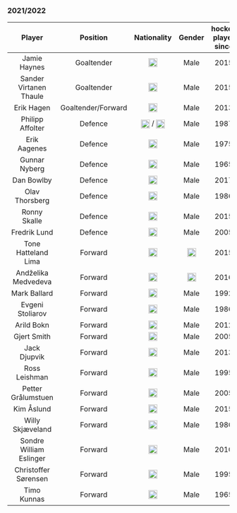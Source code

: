 ### 2021/2022

|Player|Position|Nationality|Gender|hockey player since| 
|:-:|:-:|:-:|:-:|:-:|
|Jamie Haynes|Goaltender|<img class="emoji" title="UK" alt=":uk:" src="https://camo.githubusercontent.com/7a5437b81e4796126f9699bd4ab51324c9c1e309219f06ad763cd3cf645a858b/68747470733a2f2f6769746875622e6769746875626173736574732e636f6d2f696d616765732f69636f6e732f656d6f6a692f756e69636f64652f31663165632d31663165372e706e67" height="20" width="20" align="absmiddle" data-canonical-src="https://github.githubassets.com/images/icons/emoji/unicode/1f1ec-1f1e7.png">|Male|2015|
|Sander Virtanen Thaule|Goaltender|<img class="emoji" title="Finland" alt=":finland:" src="https://camo.githubusercontent.com/aa62e1495b981f2771fffc2a90c0f9da082107f50330aceeedecb2bb9d5c356f/68747470733a2f2f6769746875622e6769746875626173736574732e636f6d2f696d616765732f69636f6e732f656d6f6a692f756e69636f64652f31663165622d31663165652e706e67" height="20" width="20" align="absmiddle" data-canonical-src="https://github.githubassets.com/images/icons/emoji/unicode/1f1eb-1f1ee.png">|Male|2015|
|Erik Hagen|Goaltender/Forward|<img class="emoji" title="Norway" alt="norway" src="https://camo.githubusercontent.com/a9d5f7235faa8c9b3ae5ac21a719c9e415705c947fdac0894691ec46510a8324/68747470733a2f2f6769746875622e6769746875626173736574732e636f6d2f696d616765732f69636f6e732f656d6f6a692f756e69636f64652f31663166332d31663166342e706e67" height="20" width="20" align="absmiddle" data-canonical-src="https://github.githubassets.com/images/icons/emoji/unicode/1f1f3-1f1f4.png">|Male|2013|
|Philipp Affolter|Defence|<img class="emoji" title="Switzerland" alt="Switzerland" src="https://camo.githubusercontent.com/1ff178b92c3eb7b2faafc71a3df4632c86cfb0f3f322c64cd3fb487f4275a127/68747470733a2f2f6769746875622e6769746875626173736574732e636f6d2f696d616765732f69636f6e732f656d6f6a692f756e69636f64652f31663165382d31663165642e706e67" height="20" width="20" align="absmiddle" data-canonical-src="https://github.githubassets.com/images/icons/emoji/unicode/1f1e8-1f1ed.png"> / <img class="emoji" title="Canada" alt=":canada:" src="https://camo.githubusercontent.com/1f59de4c7f759afa10dd6437bcaaae3b29871805c39ac89a8652385c7cb9a9b7/68747470733a2f2f6769746875622e6769746875626173736574732e636f6d2f696d616765732f69636f6e732f656d6f6a692f756e69636f64652f31663165382d31663165362e706e67" height="20" width="20" align="absmiddle" data-canonical-src="https://github.githubassets.com/images/icons/emoji/unicode/1f1e8-1f1e6.png">|Male|1987|
|Erik Aagenes|Defence|<img class="emoji" title="Norway" alt="Norway" src="https://camo.githubusercontent.com/a9d5f7235faa8c9b3ae5ac21a719c9e415705c947fdac0894691ec46510a8324/68747470733a2f2f6769746875622e6769746875626173736574732e636f6d2f696d616765732f69636f6e732f656d6f6a692f756e69636f64652f31663166332d31663166342e706e67" height="20" width="20" align="absmiddle" data-canonical-src="https://github.githubassets.com/images/icons/emoji/unicode/1f1f3-1f1f4.png">|Male|1975|
|Gunnar Nyberg|Defence|<img class="emoji" title="Sweden" alt=":sweden:" src="https://camo.githubusercontent.com/cea00b40c4a497004cc7431747cfb6762c4e3642d9dbf56d3ce788c78a92f360/68747470733a2f2f6769746875622e6769746875626173736574732e636f6d2f696d616765732f69636f6e732f656d6f6a692f756e69636f64652f31663166382d31663165612e706e67" height="20" width="20" align="absmiddle" data-canonical-src="https://github.githubassets.com/images/icons/emoji/unicode/1f1f8-1f1ea.png">|Male|1965|
|Dan Bowlby|Defence|<img class="emoji" title="UK" alt=":uk:" src="https://camo.githubusercontent.com/7a5437b81e4796126f9699bd4ab51324c9c1e309219f06ad763cd3cf645a858b/68747470733a2f2f6769746875622e6769746875626173736574732e636f6d2f696d616765732f69636f6e732f656d6f6a692f756e69636f64652f31663165632d31663165372e706e67" height="20" width="20" align="absmiddle" data-canonical-src="https://github.githubassets.com/images/icons/emoji/unicode/1f1ec-1f1e7.png">|Male|2017|
|Olav Thorsberg|Defence|<img class="emoji" title="Norway" alt="Norway" src="https://camo.githubusercontent.com/a9d5f7235faa8c9b3ae5ac21a719c9e415705c947fdac0894691ec46510a8324/68747470733a2f2f6769746875622e6769746875626173736574732e636f6d2f696d616765732f69636f6e732f656d6f6a692f756e69636f64652f31663166332d31663166342e706e67" height="20" width="20" align="absmiddle" data-canonical-src="https://github.githubassets.com/images/icons/emoji/unicode/1f1f3-1f1f4.png">|Male|1986|
|Ronny Skalle|Defence|<img class="emoji" title="Norway" alt="Norway" src="https://camo.githubusercontent.com/a9d5f7235faa8c9b3ae5ac21a719c9e415705c947fdac0894691ec46510a8324/68747470733a2f2f6769746875622e6769746875626173736574732e636f6d2f696d616765732f69636f6e732f656d6f6a692f756e69636f64652f31663166332d31663166342e706e67" height="20" width="20" align="absmiddle" data-canonical-src="https://github.githubassets.com/images/icons/emoji/unicode/1f1f3-1f1f4.png">|Male|2015|
|Fredrik Lund|Defence|<img class="emoji" title="Norway" alt="Norway" src="https://camo.githubusercontent.com/a9d5f7235faa8c9b3ae5ac21a719c9e415705c947fdac0894691ec46510a8324/68747470733a2f2f6769746875622e6769746875626173736574732e636f6d2f696d616765732f69636f6e732f656d6f6a692f756e69636f64652f31663166332d31663166342e706e67" height="20" width="20" align="absmiddle" data-canonical-src="https://github.githubassets.com/images/icons/emoji/unicode/1f1f3-1f1f4.png">|Male|2005|
|Tone Hatteland Lima|Forward|<img class="emoji" title="Norway" alt="Norway" src="https://camo.githubusercontent.com/a9d5f7235faa8c9b3ae5ac21a719c9e415705c947fdac0894691ec46510a8324/68747470733a2f2f6769746875622e6769746875626173736574732e636f6d2f696d616765732f69636f6e732f656d6f6a692f756e69636f64652f31663166332d31663166342e706e67" height="20" width="20" align="absmiddle" data-canonical-src="https://github.githubassets.com/images/icons/emoji/unicode/1f1f3-1f1f4.png">|<img class="emoji" title="Female" alt=":woman:" src="https://camo.githubusercontent.com/622881f05ffbec6d4547b7ff2782a32d67df70f9eadea1e22ef2bdc02b1833df/68747470733a2f2f6769746875622e6769746875626173736574732e636f6d2f696d616765732f69636f6e732f656d6f6a692f756e69636f64652f31663436392e706e67" height="20" width="20" align="absmiddle" data-canonical-src="https://github.githubassets.com/images/icons/emoji/unicode/1f469.png">|2015|
|Andželika Medvedeva|Forward|<img class="emoji" title="Lithuania" alt=":lithuania:" src="https://camo.githubusercontent.com/7bae7abf49e545b765135f30f7712e13b100c8217d4ee47ffb8eb3f83e482bf1/68747470733a2f2f6769746875622e6769746875626173736574732e636f6d2f696d616765732f69636f6e732f656d6f6a692f756e69636f64652f31663166312d31663166392e706e67" height="20" width="20" align="absmiddle" data-canonical-src="https://github.githubassets.com/images/icons/emoji/unicode/1f1f1-1f1f9.png">|<img class="emoji" title="Female" alt=":woman:" src="https://camo.githubusercontent.com/622881f05ffbec6d4547b7ff2782a32d67df70f9eadea1e22ef2bdc02b1833df/68747470733a2f2f6769746875622e6769746875626173736574732e636f6d2f696d616765732f69636f6e732f656d6f6a692f756e69636f64652f31663436392e706e67" height="20" width="20" align="absmiddle" data-canonical-src="https://github.githubassets.com/images/icons/emoji/unicode/1f469.png">|2016|
|Mark Ballard|Forward|<img class="emoji" title="Canada" alt=":canada:" src="https://camo.githubusercontent.com/1f59de4c7f759afa10dd6437bcaaae3b29871805c39ac89a8652385c7cb9a9b7/68747470733a2f2f6769746875622e6769746875626173736574732e636f6d2f696d616765732f69636f6e732f656d6f6a692f756e69636f64652f31663165382d31663165362e706e67" height="20" width="20" align="absmiddle" data-canonical-src="https://github.githubassets.com/images/icons/emoji/unicode/1f1e8-1f1e6.png">|Male|1992|
|Evgeni Stoliarov|Forward|<img class="emoji" title="Russia" alt=":ru:" src="https://camo.githubusercontent.com/441f7a9c1fe5337c9b6b31d1bca465cc9d402b01db38849c6e28e8eaf69f757c/68747470733a2f2f6769746875622e6769746875626173736574732e636f6d2f696d616765732f69636f6e732f656d6f6a692f756e69636f64652f31663166372d31663166612e706e67" height="20" width="20" align="absmiddle" data-canonical-src="https://github.githubassets.com/images/icons/emoji/unicode/1f1f7-1f1fa.png">|Male|1986|
|Arild Bokn|Forward|<img class="emoji" title="Norway" alt="norway" src="https://camo.githubusercontent.com/a9d5f7235faa8c9b3ae5ac21a719c9e415705c947fdac0894691ec46510a8324/68747470733a2f2f6769746875622e6769746875626173736574732e636f6d2f696d616765732f69636f6e732f656d6f6a692f756e69636f64652f31663166332d31663166342e706e67" height="20" width="20" align="absmiddle" data-canonical-src="https://github.githubassets.com/images/icons/emoji/unicode/1f1f3-1f1f4.png">|Male|2012|
|Gjert Smith|Forward|<img class="emoji" title="Norway" alt="norway" src="https://camo.githubusercontent.com/a9d5f7235faa8c9b3ae5ac21a719c9e415705c947fdac0894691ec46510a8324/68747470733a2f2f6769746875622e6769746875626173736574732e636f6d2f696d616765732f69636f6e732f656d6f6a692f756e69636f64652f31663166332d31663166342e706e67" height="20" width="20" align="absmiddle" data-canonical-src="https://github.githubassets.com/images/icons/emoji/unicode/1f1f3-1f1f4.png">|Male|2005|
|Jack Djupvik|Forward|<img class="emoji" title="Norway:" alt="norway" src="https://camo.githubusercontent.com/a9d5f7235faa8c9b3ae5ac21a719c9e415705c947fdac0894691ec46510a8324/68747470733a2f2f6769746875622e6769746875626173736574732e636f6d2f696d616765732f69636f6e732f656d6f6a692f756e69636f64652f31663166332d31663166342e706e67" height="20" width="20" align="absmiddle" data-canonical-src="https://github.githubassets.com/images/icons/emoji/unicode/1f1f3-1f1f4.png">|Male|2013|
|Ross Leishman|Forward|<img class="emoji" title="UK" alt=":uk:" src="https://camo.githubusercontent.com/7a5437b81e4796126f9699bd4ab51324c9c1e309219f06ad763cd3cf645a858b/68747470733a2f2f6769746875622e6769746875626173736574732e636f6d2f696d616765732f69636f6e732f656d6f6a692f756e69636f64652f31663165632d31663165372e706e67" height="20" width="20" align="absmiddle" data-canonical-src="https://github.githubassets.com/images/icons/emoji/unicode/1f1ec-1f1e7.png">|Male|1995|
|Petter Grålumstuen|Forward|<img class="emoji" title="Norway" alt="norway" src="https://camo.githubusercontent.com/a9d5f7235faa8c9b3ae5ac21a719c9e415705c947fdac0894691ec46510a8324/68747470733a2f2f6769746875622e6769746875626173736574732e636f6d2f696d616765732f69636f6e732f656d6f6a692f756e69636f64652f31663166332d31663166342e706e67" height="20" width="20" align="absmiddle" data-canonical-src="https://github.githubassets.com/images/icons/emoji/unicode/1f1f3-1f1f4.png">|Male|2005|
|Kim Åslund|Forward|<img class="emoji" title="Sweden" alt=":sweden:" src="https://camo.githubusercontent.com/cea00b40c4a497004cc7431747cfb6762c4e3642d9dbf56d3ce788c78a92f360/68747470733a2f2f6769746875622e6769746875626173736574732e636f6d2f696d616765732f69636f6e732f656d6f6a692f756e69636f64652f31663166382d31663165612e706e67" height="20" width="20" align="absmiddle" data-canonical-src="https://github.githubassets.com/images/icons/emoji/unicode/1f1f8-1f1ea.png">|Male|2015|
|Willy Skjæveland|Forward|<img class="emoji" title="Norway" alt="norway" src="https://camo.githubusercontent.com/a9d5f7235faa8c9b3ae5ac21a719c9e415705c947fdac0894691ec46510a8324/68747470733a2f2f6769746875622e6769746875626173736574732e636f6d2f696d616765732f69636f6e732f656d6f6a692f756e69636f64652f31663166332d31663166342e706e67" height="20" width="20" align="absmiddle" data-canonical-src="https://github.githubassets.com/images/icons/emoji/unicode/1f1f3-1f1f4.png">|Male|1980|
|Sondre William Eslinger|Forward|<img class="emoji" title="Norway" alt="norway" src="https://camo.githubusercontent.com/a9d5f7235faa8c9b3ae5ac21a719c9e415705c947fdac0894691ec46510a8324/68747470733a2f2f6769746875622e6769746875626173736574732e636f6d2f696d616765732f69636f6e732f656d6f6a692f756e69636f64652f31663166332d31663166342e706e67" height="20" width="20" align="absmiddle" data-canonical-src="https://github.githubassets.com/images/icons/emoji/unicode/1f1f3-1f1f4.png">|Male|2010|
|Christoffer Sørensen|Forward|<img class="emoji" title="Denmark" alt=":denmark:" src="https://camo.githubusercontent.com/6e9669d0cacaef392d3b02b619a658e7a54aaa250e9aa16d994bad2e41855b09/68747470733a2f2f6769746875622e6769746875626173736574732e636f6d2f696d616765732f69636f6e732f656d6f6a692f756e69636f64652f31663165392d31663166302e706e67" height="20" width="20" align="absmiddle" data-canonical-src="https://github.githubassets.com/images/icons/emoji/unicode/1f1e9-1f1f0.png">|Male|1995|
|Timo Kunnas|Forward|<img class="emoji" title="Finland" alt=":finland:" src="https://camo.githubusercontent.com/aa62e1495b981f2771fffc2a90c0f9da082107f50330aceeedecb2bb9d5c356f/68747470733a2f2f6769746875622e6769746875626173736574732e636f6d2f696d616765732f69636f6e732f656d6f6a692f756e69636f64652f31663165622d31663165652e706e67" height="20" width="20" align="absmiddle" data-canonical-src="https://github.githubassets.com/images/icons/emoji/unicode/1f1eb-1f1ee.png">|Male|1965|
